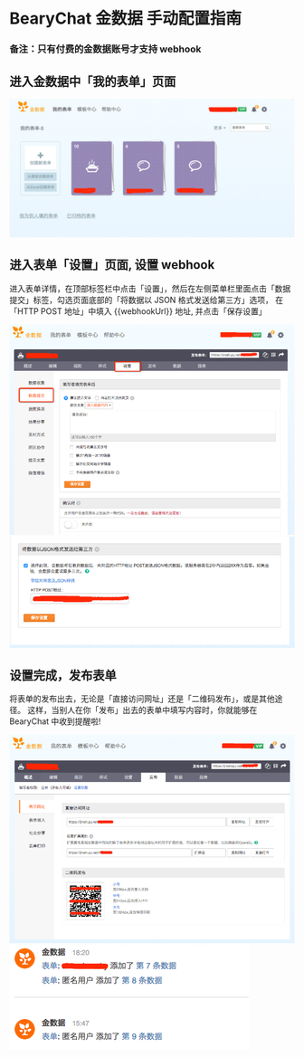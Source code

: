 # BearyChat 金数据 手动配置指南
### 备注：只有付费的金数据账号才支持 webhook

## 进入金数据中「我的表单」页面

![](/tutorials/image/jinshuju_form.png)

## 进入表单「设置」页面, 设置 webhook

进入表单详情，在顶部标签栏中点击「设置」，然后在左侧菜单栏里面点击「数据提交」标签，勾选页面底部的「将数据以 JSON 格式发送给第三方」选项，
在「HTTP POST 地址」中填入 {{webhookUrl}} 地址, 并点击「保存设置」

![](/tutorials/image/jinshuju_setting.png)
![](/tutorials/image/jinshuju_hook.png)

## 设置完成，发布表单

将表单的发布出去，无论是「直接访问网址」还是「二维码发布」，或是其他途径。
这样，当别人在你「发布」出去的表单中填写内容时，你就能够在 BearyChat 中收到提醒啦!

![](/tutorials/image/jinshuju_publish.png)
![](/tutorials/image/jinshuju_in_bearychat.png)
